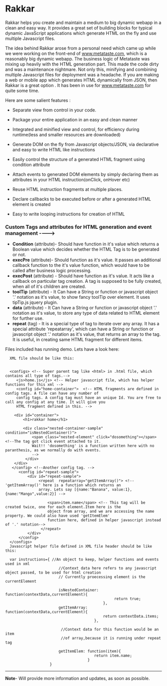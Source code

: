 Rakkar
======

Rakkar helps you create and maintain a medium to big dynamic webapp in a clean and easy way.  It provides a great set of building blocks for typical dynamic JavaScript applications which generate HTML on the fly and use multiple Javascript files.

The idea behind Rakkar arose from a personal need which came up while we were working on the front-end of www.metataste.com, which is a reasonably big dynamic webapp. The business logic of Metataste was mixing up heavily with the HTML generation part. This made the code dirty and was a maintenance nightmare. Not only this, minifying and combining multiple Javascript files for deployment was a headache. 
If you are making a web or mobile app which generates HTML dynamically from JSON, then Rakkar is a great option . It has been in use for www.metataste.com for quite some time.

Here are some salient features :

* Separate view from control in your code.

* Package your entire application in an easy and clean manner

* Integrated and minified view and control, for efficiency during runtime(less and smaller resources are downloaded)

* Generate DOM on the fly from Javascript objects/JSON, via declarative and easy to write HTML like instructions

* Easily control the structure of a generated HTML fragment using condition attribute

* Attach events to generated DOM elements by simply declaring them as attributes in your HTML instruction(onClick, onHover etc)

* Reuse HTML instruction fragments at multiple places.

* Declare callbacks to be executed before or after a generated HTML element is created

* Easy to write looping instructions for creation of HTML

### Custom Tags and attributes for HTML generation and event management ---->

* **Condition** (attribute)- Should have function in it's value which returns a Boolean value which decides whether the  HTML
                        Tag is to be generated or not.                        
* **execPre** (attribute)- Should function as it's value. It passes an additional callback function to the it's value
                     function, which would have to be called after business logic processing.
* **execPost** (attribute) - Should have function as it's value. It acts like a callback on particular tag creation. A tag is
                       supposed to be fully created, when all of it's children are created.
* **toolTip** (attribute) - It Can have a String or function or javascript object '.' notation as it's value, to show fancy
                      toolTip over element. It uses tipTip.js jquery plugin.
* **data** (attribute) - It Can have a String or function or javascript object '.' notation as it's value, to store any type
                   of data related to HTML element for further use.
* **repeat** (tag) - It is a special type of tag to iterate over any array. It has a special attribute 'repeatarray', which
               can have a String or function or javascript object '.' notation as it's value, that returns an array to
               the tag. It is useful, in creating same HTML fragment for different items.

Files included has running demo. Lets have a look here:

      XML file should be like this:
      
                            
      <configs> <!-- Super parent tag like <html> in .html file, which contains all type of tags.-->
         <js>home.js</js> <!-- Helper javascript file, which has helper functions for this xml -->                                                                             
         <config id="home-container">  <!-- HTML fragments are defined in config tags. A file can have any number of      
         config tags. A config tag must have an unique Id. You are free to call any config at any time. It will give you
         HTML fragment defined in this. --> 
         
        <div id="container">
            <h1>rakkar home</h1>        

            <div class="nested-container-sample"  condition="isNestedContainer()">                
                <span class="nested-element" click="dosomething"></span> <!--The tag got click event attached to it.
                Wait!! 'dosomething' is a function written here with no paranthesis, as we normally do with events.
                -->
             </div>
        </div>
       </config> <!--Another config tag. -->                            
          <config id="repeat-sample">
              <div id="repeat-sample">                  
                   <repeat  repeatarray="getItemArray()"> <!-- 'getItemArray()' here is a function which returns an
                   array. Lets say [{name:"Banana", value:1},{name:"Mango",value:2}] -->
                   
                       <span>item.name</span> <!-- This tag will be created twice, one for each element.Item here is the
                       object from array, and we are accessing the name property. We could also have used 'getItemElem'
                       function here, defined in helper javascript instead of '.' notation-->
                    </repeat>
              </div>
          </config>
      </configs>
      Javascript helper file defined in XML file header should be like this:
      
      var instructions={ //An object to keep, helper functions and events used in xml
                            //Context data here refers to any javascript object passed, to be used for html creation
                            // Currently proecessing element is the currentElement
                            
                            isNestedContainer: function(contextData,currentElement){
                                                     return true;  
                                                },
                            getItemArray: function(contextData,currentElement){
                                                return contextData.items;
                                            },
                                            
                             //Context data for this function would be an item
                             //of array,because it is running under repeat tag
                             
                            getItemElem: function(item){
                                            return item.name;
                                         }
                        }




----------------------------------------------------------------------
**Note**- Will provide more information and updates, as soon as possible.
